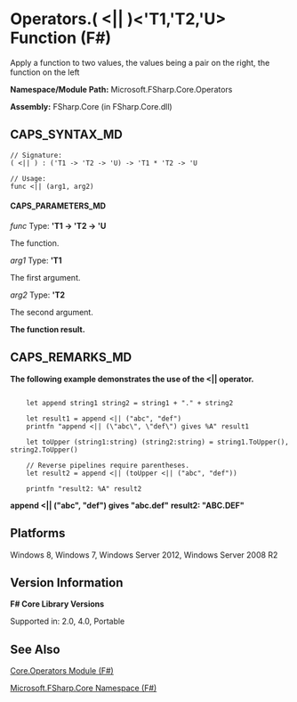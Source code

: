 # Operators.( <|| )<'T1,'T2,'U> Function (F#)

Apply a function to two values, the values being a pair on the right, the function on the left

**Namespace/Module Path:** Microsoft.FSharp.Core.Operators

**Assembly:** FSharp.Core (in FSharp.Core.dll)


## CAPS_SYNTAX_MD

```
// Signature:
( <|| ) : ('T1 -> 'T2 -> 'U) -> 'T1 * 'T2 -> 'U

// Usage:
func <|| (arg1, arg2)
```

#### CAPS_PARAMETERS_MD
*func*
Type: **'T1 -&gt; 'T2 -&gt; 'U**


The function.


*arg1*
Type: **'T1**


The first argument.


*arg2*
Type: **'T2**


The second argument.



**The function result.**
## CAPS_REMARKS_MD
**The following example demonstrates the use of the &lt;|| operator.**
```

    let append string1 string2 = string1 + "." + string2

    let result1 = append <|| ("abc", "def")
    printfn "append <|| (\"abc\", \"def\") gives %A" result1

    let toUpper (string1:string) (string2:string) = string1.ToUpper(), string2.ToUpper()

    // Reverse pipelines require parentheses.
    let result2 = append <|| (toUpper <|| ("abc", "def"))

    printfn "result2: %A" result2
```

**append &lt;|| ("abc", "def") gives "abc.def"**
**result2: "ABC.DEF"**
## Platforms
Windows 8, Windows 7, Windows Server 2012, Windows Server 2008 R2


## Version Information
**F# Core Library Versions**

Supported in: 2.0, 4.0, Portable




## See Also
[Core.Operators Module &#40;F&#35;&#41;](Core.Operators+Module+%28F%23%29.md)

[Microsoft.FSharp.Core Namespace &#40;F&#35;&#41;](Microsoft.FSharp.Core+Namespace+%28F%23%29.md)

